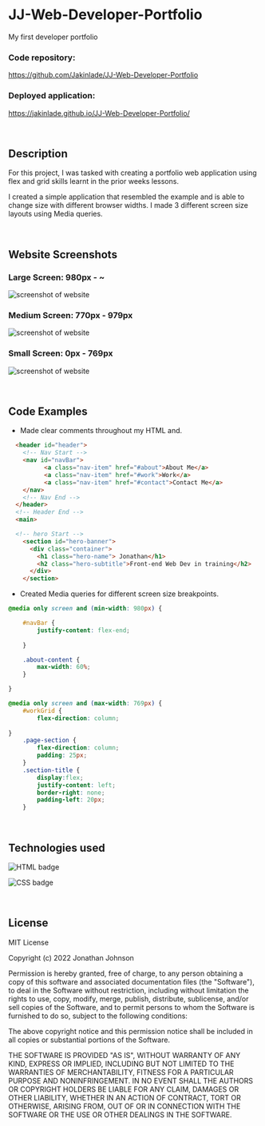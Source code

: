 # JJ-Web-Developer-Portfolio
My first developer portfolio

### Code repository: 
https://github.com/Jakinlade/JJ-Web-Developer-Portfolio

### Deployed application: 
https://jakinlade.github.io/JJ-Web-Developer-Portfolio/

<br>

## Description

For this project, I was tasked with creating a portfolio web application using flex and grid skills learnt in the prior weeks lessons.

I created a simple application that resembled the example and is able to change size with different browser widths. I made 3 different screen size layouts using Media queries.

<br>

## Website Screenshots

### Large Screen: 980px - ~
![screenshot of website](./assets/images/screencapture-file-C-Users-compa-bootcamp-class-resources-week-2-Challenge-2-JJ-Web-Developer-Portfolio-index-html-2022-12-06-18_17_26.png)

### Medium Screen: 770px - 979px
![screenshot of website](./assets/images/screencapture-file-C-Users-compa-bootcamp-class-resources-week-2-Challenge-2-JJ-Web-Developer-Portfolio-index-html-2022-12-06-18_18_16.png)

### Small Screen: 0px - 769px
![screenshot of website](./assets/images/screencapture-file-C-Users-compa-bootcamp-class-resources-week-2-Challenge-2-JJ-Web-Developer-Portfolio-index-html-2022-12-06-18_18_34.png)

<br>

## Code Examples


- Made clear comments throughout my HTML and.
```html
  <header id="header">
    <!-- Nav Start -->
    <nav id="navBar">
          <a class="nav-item" href="#about">About Me</a>
          <a class="nav-item" href="#work">Work</a>
          <a class="nav-item" href="#contact">Contact Me</a>
    </nav>
    <!-- Nav End -->
  </header>
  <!-- Header End -->
  <main>

  <!-- hero Start -->
    <section id="hero-banner">
      <div class="container">
        <h1 class="hero-name"> Jonathan</h1>
        <h2 class="hero-subtitle">Front-end Web Dev in training</h2>
      </div>
    </section>
```

- Created Media queries for different screen size breakpoints.
```css
@media only screen and (min-width: 980px) {

    #navBar {
        justify-content: flex-end;
       
    }

    .about-content {
        max-width: 60%;
    }

}

@media only screen and (max-width: 769px) {
    #workGrid {
        flex-direction: column;
        
}
    .page-section {
        flex-direction: column;
        padding: 25px;
    }
    .section-title {
        display:flex;
        justify-content: left;
        border-right: none;
        padding-left: 20px;
    }
```
<br> 

## Technologies used

![HTML badge](https://img.shields.io/badge/Language-HTML-green)

![CSS badge](https://img.shields.io/badge/Language-CSS-blue)

<br>

## License

MIT License

Copyright (c) 2022 Jonathan Johnson

Permission is hereby granted, free of charge, to any person obtaining a copy
of this software and associated documentation files (the "Software"), to deal
in the Software without restriction, including without limitation the rights
to use, copy, modify, merge, publish, distribute, sublicense, and/or sell
copies of the Software, and to permit persons to whom the Software is
furnished to do so, subject to the following conditions:

The above copyright notice and this permission notice shall be included in all
copies or substantial portions of the Software.

THE SOFTWARE IS PROVIDED "AS IS", WITHOUT WARRANTY OF ANY KIND, EXPRESS OR
IMPLIED, INCLUDING BUT NOT LIMITED TO THE WARRANTIES OF MERCHANTABILITY,
FITNESS FOR A PARTICULAR PURPOSE AND NONINFRINGEMENT. IN NO EVENT SHALL THE
AUTHORS OR COPYRIGHT HOLDERS BE LIABLE FOR ANY CLAIM, DAMAGES OR OTHER
LIABILITY, WHETHER IN AN ACTION OF CONTRACT, TORT OR OTHERWISE, ARISING FROM,
OUT OF OR IN CONNECTION WITH THE SOFTWARE OR THE USE OR OTHER DEALINGS IN THE
SOFTWARE.